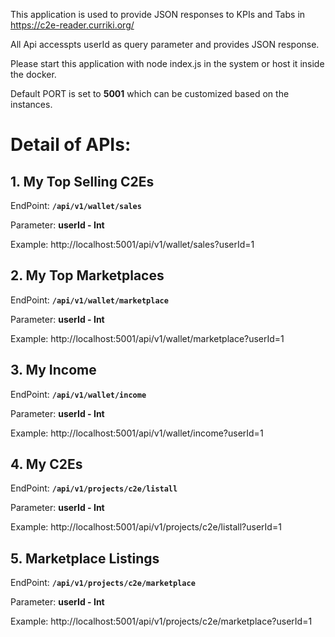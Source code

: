 
This application is used to provide JSON responses to KPIs and Tabs in https://c2e-reader.curriki.org/

All Api accesspts userId as query parameter and provides JSON response.

Please start this application with node index.js in the system or host it inside the docker.

Default PORT is set to **5001** which can be customized based on the instances.


# Detail of APIs:

## 1. My Top Selling C2Es

EndPoint: **`/api/v1/wallet/sales`**

Parameter: **userId - Int**

Example: http://localhost:5001/api/v1/wallet/sales?userId=1

## 2. My Top Marketplaces

EndPoint: **`/api/v1/wallet/marketplace`**

Parameter: **userId - Int**

Example: http://localhost:5001/api/v1/wallet/marketplace?userId=1

## 3. My Income

EndPoint: **`/api/v1/wallet/income`**

Parameter: **userId - Int**

Example: http://localhost:5001/api/v1/wallet/income?userId=1

## 4. My C2Es

EndPoint: **`/api/v1/projects/c2e/listall`**

Parameter: **userId - Int**

Example: http://localhost:5001/api/v1/projects/c2e/listall?userId=1

## 5. Marketplace Listings

EndPoint: **`/api/v1/projects/c2e/marketplace`**

Parameter: **userId - Int**

Example: http://localhost:5001/api/v1/projects/c2e/marketplace?userId=1
